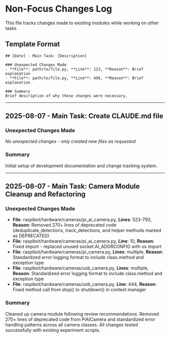 # Non-Focus Changes Log

This file tracks changes made to existing modules while working on other tasks.

## Template Format
```
## [Date] - Main Task: [Description]

### Unexpected Changes Made
- **File**: path/to/file.py, **Line**: 123, **Reason**: Brief explanation
- **File**: path/to/file.py, **Line**: 456, **Reason**: Brief explanation

### Summary
Brief description of why these changes were necessary.
```

---

## 2025-08-07 - Main Task: Create CLAUDE.md file

### Unexpected Changes Made
*No unexpected changes - only created new files as requested*

### Summary
Initial setup of development documentation and change tracking system.

---

## 2025-08-07 - Main Task: Camera Module Cleanup and Refactoring

### Unexpected Changes Made
- **File**: raspibot/hardware/cameras/pi_ai_camera.py, **Lines**: 523-793, **Reason**: Removed 270+ lines of deprecated code (deduplicate_detections, track_detections, and helper methods marked as DEPRECATED)
- **File**: raspibot/hardware/cameras/pi_ai_camera.py, **Line**: 10, **Reason**: Fixed import - replaced unused socket.AI_ADDRCONFIG with os import
- **File**: raspibot/hardware/cameras/pi_camera.py, **Lines**: multiple, **Reason**: Standardized error logging format to include class.method and exception type
- **File**: raspibot/hardware/cameras/usb_camera.py, **Lines**: multiple, **Reason**: Standardized error logging format to include class.method and exception type
- **File**: raspibot/hardware/cameras/usb_camera.py, **Line**: 444, **Reason**: Fixed method call from stop() to shutdown() in context manager

### Summary
Cleaned up camera module following review recommendations. Removed 270+ lines of deprecated code from PiAICamera and standardized error handling patterns across all camera classes. All changes tested successfully with existing experiment scripts.